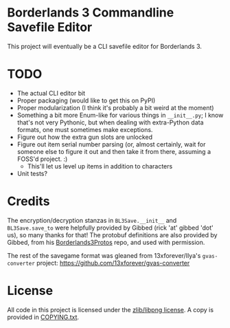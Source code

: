 Borderlands 3 Commandline Savefile Editor
=========================================

This project will eventually be a CLI savefile editor for Borderlands 3.

TODO
====

- The actual CLI editor bit
- Proper packaging (would like to get this on PyPI)
- Proper modularization (I think it's probably a bit weird at the moment)
- Something a bit more Enum-like for various things in `__init__.py`; I
  know that's not very Pythonic, but when dealing with extra-Python data
  formats, one must sometimes make exceptions.
- Figure out how the extra gun slots are unlocked
- Figure out item serial number parsing (or, almost certainly, wait for
  someone else to figure it out and then take it from there, assuming
  a FOSS'd project. :)
  - This'll let us level up items in addition to characters
- Unit tests?

Credits
=======

The encryption/decryption stanzas in `BL3Save.__init__` and `BL3Save.save_to`
were helpfully provided by Gibbed (rick 'at' gibbed 'dot' us), so many
thanks for that!  The protobuf definitions are also provided by Gibbed, from
his [Borderlands3Protos](https://github.com/gibbed/Borderlands3Protos) repo,
and used with permission.

The rest of the savegame format was gleaned from 13xforever/Ilya's
`gvas-converter` project: https://github.com/13xforever/gvas-converter

License
=======

All code in this project is licensed under the
[zlib/libpng license](https://opensource.org/licenses/Zlib).  A copy is
provided in [COPYING.txt](COPYING.txt).

